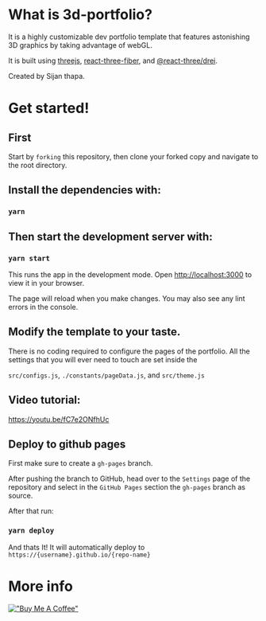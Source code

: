# What is 3d-portfolio?

It is a highly customizable dev portfolio template that features astonishing 3D graphics by taking advantage of webGL.

It is built using [threejs](https://github.com/mrdoob/three.js), [react-three-fiber](https://github.com/pmndrs/react-three-fiber), and [@react-three/drei](https://github.com/pmndrs/drei).

Created by Sijan thapa.


# Get started!

## First

Start by `forking` this repository, then clone your forked copy and navigate to the root directory.

## Install the dependencies with: 

### `yarn`

## Then start the development server with:

### `yarn start`

This runs the app in the development mode.
Open [http://localhost:3000](http://localhost:3000) to view it in your browser.

The page will reload when you make changes.
You may also see any lint errors in the console.

## Modify the template to your taste.

There is no coding required to configure the pages of the portfolio. 
All the settings that you will ever need to touch are set inside the 

`src/configs.js`, `./constants/pageData.js`, and `src/theme.js`

## Video tutorial:

https://youtu.be/fC7e2ONfhUc

## Deploy to github pages

First make sure to create a `gh-pages` branch.

After pushing the branch to GitHub, head over to the `Settings` page of the repository and select in the `GitHub Pages` section the `gh-pages` branch as source.

After that run:

### `yarn deploy`

And thats It! It will automatically deploy to `https://{username}.github.io/{repo-name}`

# More info

[!["Buy Me A Coffee"](https://www.buymeacoffee.com/assets/img/custom_images/orange_img.png)](https://www.buymeacoffee.com/tomasgonzalez)

